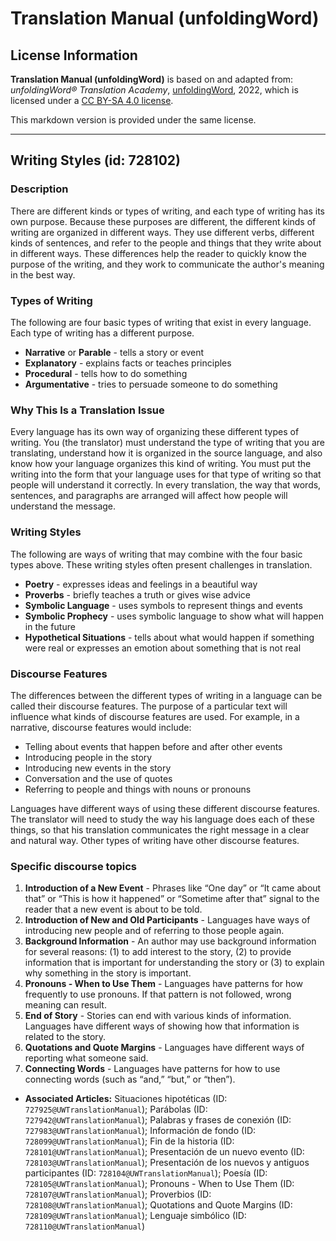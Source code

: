 # Translation Manual (unfoldingWord)

## License Information

**Translation Manual (unfoldingWord)** is based on and adapted from: _unfoldingWord® Translation Academy_, [unfoldingWord](https://unfoldingword.org/utw), 2022, which is licensed under a [CC BY-SA 4.0 license](https://creativecommons.org/licenses/by-sa/4.0/legalcode.en).

This markdown version is provided under the same license.



--------------------------------

## Writing Styles (id: 728102)

### Description

There are different kinds or types of writing, and each type of writing has its own purpose. Because these purposes are different, the different kinds of writing are organized in different ways. They use different verbs, different kinds of sentences, and refer to the people and things that they write about in different ways. These differences help the reader to quickly know the purpose of the writing, and they work to communicate the author's meaning in the best way.

### Types of Writing

The following are four basic types of writing that exist in every language. Each type of writing has a different purpose.

* **Narrative** or **Parable** \- tells a story or event
* **Explanatory** \- explains facts or teaches principles
* **Procedural** \- tells how to do something
* **Argumentative** \- tries to persuade someone to do something

### Why This Is a Translation Issue

Every language has its own way of organizing these different types of writing. You (the translator) must understand the type of writing that you are translating, understand how it is organized in the source language, and also know how your language organizes this kind of writing. You must put the writing into the form that your language uses for that type of writing so that people will understand it correctly. In every translation, the way that words, sentences, and paragraphs are arranged will affect how people will understand the message.

### Writing Styles

The following are ways of writing that may combine with the four basic types above. These writing styles often present challenges in translation.

* **Poetry** \- expresses ideas and feelings in a beautiful way
* **Proverbs** \- briefly teaches a truth or gives wise advice
* **Symbolic Language** \- uses symbols to represent things and events
* **Symbolic Prophecy** \- uses symbolic language to show what will happen in the future
* **Hypothetical Situations** \- tells about what would happen if something were real or expresses an emotion about something that is not real

### Discourse Features

The differences between the different types of writing in a language can be called their discourse features. The purpose of a particular text will influence what kinds of discourse features are used. For example, in a narrative, discourse features would include:

* Telling about events that happen before and after other events
* Introducing people in the story
* Introducing new events in the story
* Conversation and the use of quotes
* Referring to people and things with nouns or pronouns

Languages have different ways of using these different discourse features. The translator will need to study the way his language does each of these things, so that his translation communicates the right message in a clear and natural way. Other types of writing have other discourse features.

### Specific discourse topics

1. **Introduction of a New Event** \- Phrases like “One day” or “It came about that” or “This is how it happened” or “Sometime after that” signal to the reader that a new event is about to be told.
2. **Introduction of New and Old Participants** \- Languages have ways of introducing new people and of referring to those people again.
3. **Background Information** \- An author may use background information for several reasons: (1\) to add interest to the story, (2\) to provide information that is important for understanding the story or (3\) to explain why something in the story is important.
4. **Pronouns \- When to Use Them** \- Languages have patterns for how frequently to use pronouns. If that pattern is not followed, wrong meaning can result.
5. **End of Story** \- Stories can end with various kinds of information. Languages have different ways of showing how that information is related to the story.
6. **Quotations and Quote Margins** \- Languages have different ways of reporting what someone said.
7. **Connecting Words** \- Languages have patterns for how to use connecting words (such as “and,” “but,” or “then”).

* **Associated Articles:** Situaciones hipotéticas (ID: `727925@UWTranslationManual`); Parábolas (ID: `727942@UWTranslationManual`); Palabras y frases de conexión (ID: `727983@UWTranslationManual`); Información de fondo (ID: `728099@UWTranslationManual`); Fin de la historia (ID: `728101@UWTranslationManual`); Presentación de un nuevo evento (ID: `728103@UWTranslationManual`); Presentación de los nuevos y antiguos participantes (ID: `728104@UWTranslationManual`); Poesía (ID: `728105@UWTranslationManual`); Pronouns - When to Use Them (ID: `728107@UWTranslationManual`); Proverbios (ID: `728108@UWTranslationManual`); Quotations and Quote Margins (ID: `728109@UWTranslationManual`); Lenguaje simbólico (ID: `728110@UWTranslationManual`)

